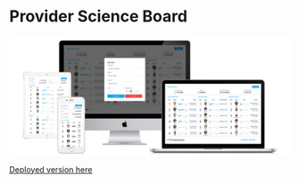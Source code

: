 # Provider Science Board

![cover](./src/assets/cover.png)

[Deployed version here](https://dev.d3df7izntj7md8.amplifyapp.com/)

